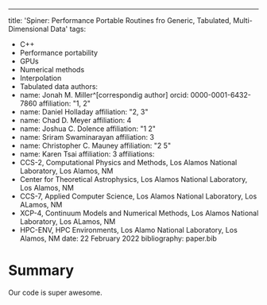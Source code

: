 ---
title: 'Spiner: Performance Portable Routines fro Generic, Tabulated, Multi-Dimensional Data'
tags:
  - C++
  - Performance portability
  - GPUs
  - Numerical methods
  - Interpolation
  - Tabulated data
authors:
  - name: Jonah M. Miller^[correspondig author]
    orcid: 0000-0001-6432-7860
    affiliation: "1, 2"
  - name: Daniel Holladay
    affiliation: "2, 3"
  - name: Chad D. Meyer
    affiliation: 4
  - name: Joshua C. Dolence
    affiliation: "1 2"
  - name: Sriram Swaminarayan
    affiliation: 3
  - name: Christopher C. Mauney
    affiliation: "2 5"
  - name: Karen Tsai
    affiliation: 3
affiliations:
  - CCS-2, Computational Physics and Methods, Los Alamos National Laboratory, Los Alamos, NM
  - Center for Theoretical Astrophysics, Los Alamos National Laboratory, Los Alamos, NM
  - CCS-7, Applied Computer Science, Los Alamos National Laboratory, Los ALamos, NM
  - XCP-4, Continuum Models and Numerical Methods, Los Alamos National Laboratory, Los ALamos, NM
  - HPC-ENV, HPC Environments, Los Alamo National Laboratory, Los Alamos, NM
date: 22 February 2022
bibliography: paper.bib

# Summary

Our code is super awesome.